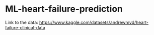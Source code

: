 # ML-heart-failure-prediction
Link to the data: https://www.kaggle.com/datasets/andrewmvd/heart-failure-clinical-data

